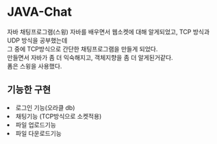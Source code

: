 # JAVA-Chat
자바 채팅프로그램(스윙)
자바를 배우면서 웹소켓에 대해 알게되었고, TCP 방식과 UDP 방식을 공부했는데 <br>
그 중에 TCP방식으로 간단한 채팅프로그램을 만들게 되었다.
<br>
만들면서 자바가 좀 더 익숙해지고, 객체지향을 좀 더 알게된거같다.<br>
폼은 스윙을 사용했다.
## 기능한 구현
<li>로그인 기능(오라클 db)</li>
<li>채팅기능 (TCP방식으로 소켓적용)</li>
<li>파일 업로드기능</li>
<li>파일 다운로드기능</li>
